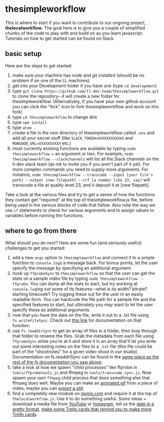 # thesimpleworkflow

This is where to start if you want to contribute to our ongoing project, **thelocalworkflow**.  The goal here is to give you a couple of simplified chunks of the code to play with and build on as you learn javascript.  Tutorials on how to get started can be found on Slack.

## basic setup

Here are the steps to get started:

1. make sure your machine has node and git installed (should be no problem if on one of the LL machines)
2. get into your Development folder if you have one (type `cd Development`)
3. type `git clone https://github.com/ll-dev-team/thesimpleworkflow.git` to clone the repository--it will create a new folder for thesimpleworkflow.  (Alternatively, if you have your own github account you can click the "fork" icon to fork thesimpleworkflow and work on this fork)
4. type `cd thesimpleworkflow` to change dire
5. type `npm install`
5. type `atom .`
6. create a file in the root directory of thesimpleworkflow called `.env` and add all your secret stuff (like `SLACK_TOKEN=XXXXXXXXXXXX` and `MONGODB_URL=XXXXXXXXXX` etc.)
7. most currently existing functions are available by typing `node thesimpleworkflow` + an argument or two.  For example, `node thesimpleworkflow --slackchannels` will list all the Slack channels on the ll-dev slack team (as mk to invite you if you aren't part of it yet).  For more complex commands you need to supply more arguments.   For instance, `node thesimpleworkflow --transcode --input [your file's path] --output [new filepath] --crf [a number like 23, say]` will transcode a file at quality level 23, and it deposit it at [new filepath].

Take a look at the various files and try to get a sense of how the functions they contain get "required" at the top of thesimpleworkflow.js file, before being used in the various blocks of code that follow. Also note the way we use `if` statements to check for various arguments and to assign values to variables before running the functions.  

## where to go from there

What should you do next?  Here are some fun (and seriously useful) challenges to get you started:

1. add a new `args` option to `thesimpleworkflow` and connect it to a simple function to `console.log`s a message back.  For bonus points, let the user specify the message by specifying an additional argument.
1. hook up `ffprobeSync` to `thesimpleworkflow` so that the user can get the stats on a sample video file by typing `node thesimpleworkflow --ffprobe`.  You can dump all the stats to start, but try working at `console.log`ing out some of its features--what is its width?  bitrate?  starting timecode?  Try logging these out for the user in an easily readable form.  You can hardcode the file path for a sample file and the specified features to start, but ultimately you may want to let the user specify these as additional arguments.
1. now that you have the data on the file, write it out to a .txt file using `fs.writeFileSync`.  Check out [this link](https://nodejs.org/api/fs.html#fs_fs_writefilesync_file_data_options) for documentation on that function.
2. use `fs.readdirSync` to get an array of files in a folder, then loop through that folder to rename the files.  Grab the metadata from each file using `ffprobeSync` while you're at it and store it in an array that'll let you write out some interesting notes on the files to a `.txt` file (this file could be part of the "shootnotes" for a given video shoot in our studio).  Documentation on fs.readdirSync can be found in the [same place as the rest of the fs documentation you saw above](https://nodejs.org/api/fs.html#fs_fs_readdirsync_path_options).
3. take a look at how we spawn "child processes" like ffprobe in `tools/ffprobetools.js` and ffmpeg in `tools/transcode_sync.js`.  Now spawn your own `ffmpeg` child process that does something else that ffmpeg does well.  Maybe you can make an [animated gif](http://www.bugcodemaster.com/article/convert-video-animated-gif-using-ffmpeg) from a piece of video; maybe you can [export a still](https://ffmpeg.org/ffmpeg.html#Video-Options).
6. find a completely new module on [npmjs.com](https://www.npmjs.com/) and require it at the top of `thelocalworkflow.js`.  Use it to do something useful.  Some ideas = download a media file from [YouTube](https://www.npmjs.com/package/youtube-dl) or [Instagram](https://www.npmjs.com/package/instagram-save), tell us the [date in a pretty format](https://www.npmjs.com/package/dateformat), [make some Trello cards that remind you to make more Trello cards](https://www.npmjs.com/package/trello). 

